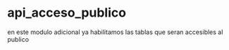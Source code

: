 # api_acceso_publico
en este modulo adicional ya habilitamos las tablas que seran accesibles al publico
